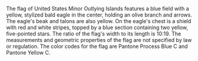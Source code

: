 The flag of United States Minor Outlying Islands features a blue field with a yellow, stylized bald eagle in the center, holding an olive branch and arrows. The eagle's beak and talons are also yellow. On the eagle's chest is a shield with red and white stripes, topped by a blue section containing two yellow, five-pointed stars. The ratio of the flag's width to its length is 10:19. The measurements and geometric properties of the flag are not specified by law or regulation. The color codes for the flag are Pantone Process Blue C and Pantone Yellow C.